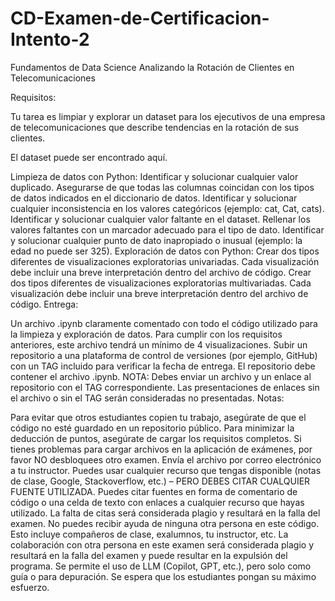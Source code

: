 # CD-Examen-de-Certificacion-Intento-2
Fundamentos de Data Science
Analizando la Rotación de Clientes en Telecomunicaciones

Requisitos:

Tu tarea es limpiar y explorar un dataset para los ejecutivos de una empresa de telecomunicaciones que describe tendencias en la rotación de sus clientes.

El dataset puede ser encontrado aquí.

Limpieza de datos con Python:
Identificar y solucionar cualquier valor duplicado.
Asegurarse de que todas las columnas coincidan con los tipos de datos indicados en el diccionario de datos.
Identificar y solucionar cualquier inconsistencia en los valores categóricos (ejemplo: cat, Cat, cats).
Identificar y solucionar cualquier valor faltante en el dataset. Rellenar los valores faltantes con un marcador adecuado para el tipo de dato.
Identificar y solucionar cualquier punto de dato inapropiado o inusual (ejemplo: la edad no puede ser 325).
Exploración de datos con Python:
Crear dos tipos diferentes de visualizaciones exploratorias univariadas. Cada visualización debe incluir una breve interpretación dentro del archivo de código.
Crear dos tipos diferentes de visualizaciones exploratorias multivariadas. Cada visualización debe incluir una breve interpretación dentro del archivo de código.
Entrega:

Un archivo .ipynb claramente comentado con todo el código utilizado para la limpieza y exploración de datos. Para cumplir con los requisitos anteriores, este archivo tendrá un mínimo de 4 visualizaciones.
Subir un repositorio a una plataforma de control de versiones (por ejemplo, GitHub) con un TAG incluido para verificar la fecha de entrega. El repositorio debe contener el archivo .ipynb.
NOTA: Debes enviar un archivo y un enlace al repositorio con el TAG correspondiente. Las presentaciones de enlaces sin el archivo o sin el TAG serán consideradas no presentadas.
Notas:

Para evitar que otros estudiantes copien tu trabajo, asegúrate de que el código no esté guardado en un repositorio público.
Para minimizar la deducción de puntos, asegúrate de cargar los requisitos completos.
Si tienes problemas para cargar archivos en la aplicación de exámenes, por favor NO desbloquees otro examen. Envía el archivo por correo electrónico a tu instructor.
Puedes usar cualquier recurso que tengas disponible (notas de clase, Google, Stackoverflow, etc.) – PERO DEBES CITAR CUALQUIER FUENTE UTILIZADA. Puedes citar fuentes en forma de comentario de código o una celda de texto con enlaces a cualquier recurso que hayas utilizado. La falta de citas será considerada plagio y resultará en la falla del examen.
No puedes recibir ayuda de ninguna otra persona en este código. Esto incluye compañeros de clase, exalumnos, tu instructor, etc. La colaboración con otra persona en este examen será considerada plagio y resultará en la falla del examen y puede resultar en la expulsión del programa.
Se permite el uso de LLM (Copilot, GPT, etc.), pero solo como guía o para depuración. Se espera que los estudiantes pongan su máximo esfuerzo.
